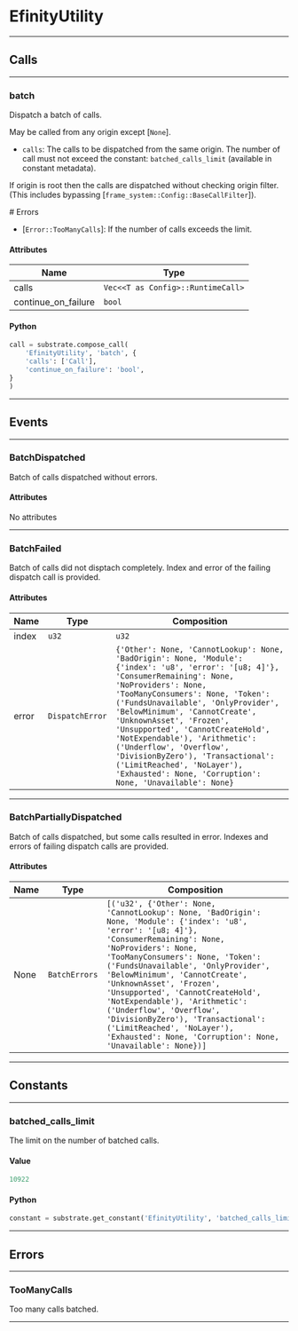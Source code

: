 
# EfinityUtility

---------
## Calls

---------
### batch
Dispatch a batch of calls.

May be called from any origin except [`None`].

- `calls`: The calls to be dispatched from the same origin. The number of call must not
  exceed the constant: `batched_calls_limit` (available in constant metadata).

If origin is root then the calls are dispatched without checking origin filter. (This
includes bypassing [`frame_system::Config::BaseCallFilter`]).

\# Errors

- [`Error::TooManyCalls`]: If the number of calls exceeds the limit.
#### Attributes
| Name | Type |
| -------- | -------- | 
| calls | `Vec<<T as Config>::RuntimeCall>` | 
| continue_on_failure | `bool` | 

#### Python
```python
call = substrate.compose_call(
    'EfinityUtility', 'batch', {
    'calls': ['Call'],
    'continue_on_failure': 'bool',
}
)
```

---------
## Events

---------
### BatchDispatched
Batch of calls dispatched without errors.
#### Attributes
No attributes

---------
### BatchFailed
Batch of calls did not disptach completely.
Index and error of the failing dispatch call is provided.
#### Attributes
| Name | Type | Composition
| -------- | -------- | -------- |
| index | `u32` | ```u32```
| error | `DispatchError` | ```{'Other': None, 'CannotLookup': None, 'BadOrigin': None, 'Module': {'index': 'u8', 'error': '[u8; 4]'}, 'ConsumerRemaining': None, 'NoProviders': None, 'TooManyConsumers': None, 'Token': ('FundsUnavailable', 'OnlyProvider', 'BelowMinimum', 'CannotCreate', 'UnknownAsset', 'Frozen', 'Unsupported', 'CannotCreateHold', 'NotExpendable'), 'Arithmetic': ('Underflow', 'Overflow', 'DivisionByZero'), 'Transactional': ('LimitReached', 'NoLayer'), 'Exhausted': None, 'Corruption': None, 'Unavailable': None}```

---------
### BatchPartiallyDispatched
Batch of calls dispatched, but some calls resulted in error.
Indexes and errors of failing dispatch calls are provided.
#### Attributes
| Name | Type | Composition
| -------- | -------- | -------- |
| None | `BatchErrors` | ```[('u32', {'Other': None, 'CannotLookup': None, 'BadOrigin': None, 'Module': {'index': 'u8', 'error': '[u8; 4]'}, 'ConsumerRemaining': None, 'NoProviders': None, 'TooManyConsumers': None, 'Token': ('FundsUnavailable', 'OnlyProvider', 'BelowMinimum', 'CannotCreate', 'UnknownAsset', 'Frozen', 'Unsupported', 'CannotCreateHold', 'NotExpendable'), 'Arithmetic': ('Underflow', 'Overflow', 'DivisionByZero'), 'Transactional': ('LimitReached', 'NoLayer'), 'Exhausted': None, 'Corruption': None, 'Unavailable': None})]```

---------
## Constants

---------
### batched_calls_limit
 The limit on the number of batched calls.
#### Value
```python
10922
```
#### Python
```python
constant = substrate.get_constant('EfinityUtility', 'batched_calls_limit')
```
---------
## Errors

---------
### TooManyCalls
Too many calls batched.

---------